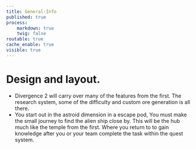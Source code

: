 ```yaml
---
title: General-Info
published: true
process:
    markdown: true
    twig: false
routable: true
cache_enable: true
visible: true
---
```


# Design and layout.

* Divergence 2 will carry over many of the features from the first. The research system, some of the difficulty and custom ore generation is all there.
* You start out in the astroid dimension in a escape pod, You must make the small journey to find the alien ship close by. This will be the hub much like the temple from the first. Where you return to to gain knowledge after you or your team complete the task within the quest system.